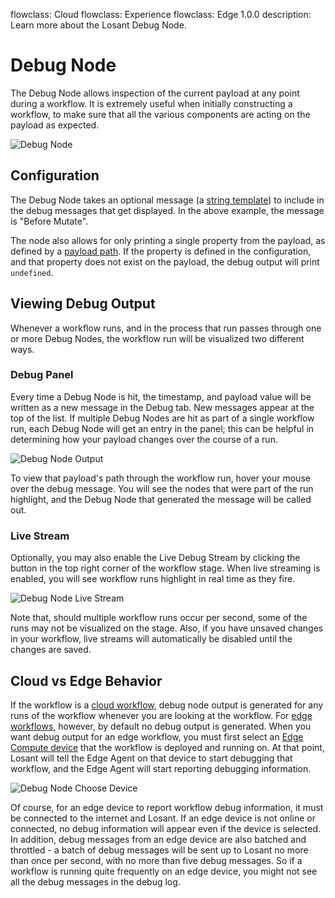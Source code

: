 flowclass: Cloud
flowclass: Experience
flowclass: Edge 1.0.0
description: Learn more about the Losant Debug Node.

# Debug Node

The Debug Node allows inspection of the current payload at any point during a workflow. It is extremely useful when initially constructing a workflow, to make sure that all the various components are acting on the payload as expected.

![Debug Node](/images/workflows/outputs/debug-node.png "Debug Node")

## Configuration

The Debug Node takes an optional message (a [string template](/workflows/accessing-payload-data/#string-templates)) to include in the debug messages that get displayed. In the above example, the message is "Before Mutate".

The node also allows for only printing a single property from the payload, as defined by a [payload path](/workflows/accessing-payload-data/#payload-paths). If the property is defined in the configuration, and that property does not exist on the payload, the debug output will print `undefined`.

## Viewing Debug Output

Whenever a workflow runs, and in the process that run passes through one or more Debug Nodes, the workflow run will be visualized two different ways.

### Debug Panel

Every time a Debug Node is hit, the timestamp, and payload value will be written as a new message in the Debug tab. New messages appear at the top of the list. If multiple Debug Nodes are hit as part of a single workflow run, each Debug Node will get an entry in the panel; this can be helpful in determining how your payload changes over the course of a run.

![Debug Node Output](/images/workflows/outputs/debug-node-workflow-stream.png "Debug Node Output")

To view that payload's path through the workflow run, hover your mouse over the debug message. You will see the nodes that were part of the run highlight, and the Debug Node that generated the message will be called out.

### Live Stream

Optionally, you may also enable the Live Debug Stream by clicking the button in the top right corner of the workflow stage. When live streaming is enabled, you will see workflow runs highlight in real time as they fire.

![Debug Node Live Stream](/images/workflows/outputs/debug-live-view.png "Debug Node Live Stream")

Note that, should multiple workflow runs occur per second, some of the runs may not be visualized on the stage. Also, if you have unsaved changes in your workflow, live streams will automatically be disabled until the changes are saved.

## Cloud vs Edge Behavior

If the workflow is a [cloud workflow](/workflows/cloud-workflow), debug node output is generated for any runs of the workflow whenever you are looking at the workflow. For [edge workflows](/workflows/edge-workflows/#debugging), however, by default no debug output is generated. When you want debug output for an edge workflow, you must first select an [Edge Compute device](/devices/edge-compute/) that the workflow is deployed and running on. At that point, Losant will tell the Edge Agent on that device to start debugging that workflow, and the Edge Agent will start reporting debugging information.

![Debug Node Choose Device](/images/workflows/outputs/debug-choose-device.png "Debug Node Choose Device")

Of course, for an edge device to report workflow debug information, it must be connected to the internet and Losant. If an edge device is not online or connected, no debug information will appear even if the device is selected. In addition, debug messages from an edge device are also batched and throttled - a batch of debug messages will be sent up to Losant no more than once per second, with no more than five debug messages. So if a workflow is running quite frequently on an edge device, you might not see all the debug messages in the debug log.
